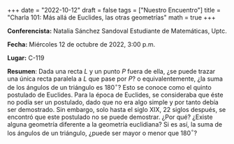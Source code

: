 +++
date  = "2022-10-12"
draft = false
tags  = ["Nuestro Encuentro"]
title = "Charla 101: Más allá de Euclides, las otras geometrías"
math  = true
+++


**Conferencista:** Natalia Sánchez Sandoval Estudiante de Matemáticas, Uptc.

**Fecha:** Miércoles 12 de octubre de 2022, 3:00 p.m.

**Lugar:** C-119

**Resumen**: Dada una recta $L$ y un punto $P$ fuera de ella, ¿se puede trazar una única recta paralela a $L$ que pase por $P$?  o equivalentemente, ¿la suma de los ángulos de un triángulo es 180$^\circ$? Esto se conoce como el quinto postulado de Euclides. Para la época de Euclides, se consideraba que éste no podía ser un postulado, dado que no era algo simple y por tanto debía ser demostrado. Sin embargo, solo hasta el siglo XIX, 22 siglos después, se encontró que este postulado no se puede demostrar. ¿Por qué? ¿Existe alguna geometría diferente a la geometría euclidiana? Si es así, la suma de los ángulos de un triángulo, ¿puede ser mayor o menor que 180$^\circ$?

